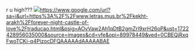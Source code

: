 r u high???
![](link)https://www.google.com/url?sa=i&url=https%3A%2F%2Fwww.letras.mus.br%2Fkekht-arakh%2Fforever-night-castle-of-love%2Ftraducao.html&psig=AOvVaw2Ah1qDtB2gmZrl9xrH26oP&ust=1722428956035000&source=images&cd=vfe&opi=89978449&ved=0CBEQjRxqFwoTCKi-q4PizocDFQAAAAAdAAAAABAE
